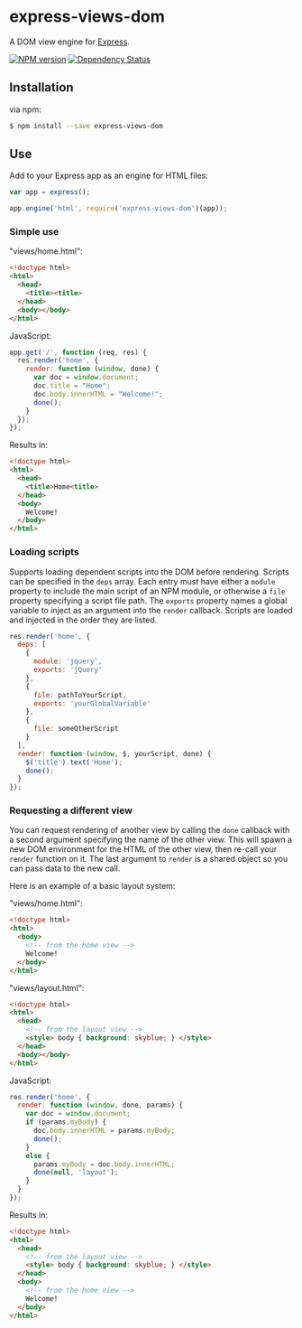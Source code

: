 express-views-dom
==========================

A DOM view engine for [Express](http://expressjs.com/).

[![NPM version](https://badge.fury.io/js/express-views-dom.png)](http://badge.fury.io/js/express-views-dom)
[![Dependency Status](https://david-dm.org/adjohnson916/express-views-dom.png)](https://david-dm.org/adjohnson916/express-views-dom)

## Installation

via npm:

```bash
$ npm install --save express-views-dom
```

## Use

Add to your Express app as an engine for HTML files:

```javascript
var app = express();

app.engine('html', require('express-views-dom')(app));
```

### Simple use

"views/home.html":
```html
<!doctype html>
<html>
  <head>
    <title><title>
  </head>
  <body></body>
</html>
```

JavaScript:
```javascript
app.get('/', function (req, res) {
  res.render('home', {
    render: function (window, done) {
      var doc = window.document;
      doc.title = "Home";
      doc.body.innerHTML = "Welcome!";
      done();
    }
  });
});

```

Results in:
```html
<!doctype html>
<html>
  <head>
    <title>Home<title>
  </head>
  <body>
    Welcome!
  </body>
</html>
```

### Loading scripts

Supports loading dependent scripts into the DOM before rendering.
Scripts can be specified in the `deps` array. Each entry must have either a `module` property to
include the main script of an NPM module, or otherwise a `file` property specifying a script file path.
The `exports` property names a global variable to inject as an argument into the `render` callback.
Scripts are loaded and injected in the order they are listed.

```javascript
res.render('home', {
  deps: [
    {
      module: 'jquery',
      exports: 'jQuery'
    },
    {
      file: pathToYourScript,
      exports: 'yourGlobalVariable'
    },
    {
      file: someOtherScript
    }
  ],
  render: function (window, $, yourScript, done) {
    $('title').text('Home');
    done();
  }
});
```

### Requesting a different view

You can request rendering of another view by calling the `done` callback
with a second argument specifying the name of the other view.
This will spawn a new DOM environment for the HTML of the other view,
then re-call your `render` function on it. The last argument to `render`
is a shared object so you can pass data to the new call.

Here is an example of a basic layout system:

"views/home.html":
```html
<!doctype html>
<html>
  <body>
    <!-- from the home view -->
    Welcome!
  </body>
</html>
```

"views/layout.html":
```html
<!doctype html>
<html>
  <head>
    <!-- from the layout view -->
    <style> body { background: skyblue; } </style>
  </head>
  <body></body>
</html>
```

JavaScript:
```javascript
res.render('home', {
  render: function (window, done, params) {
    var doc = window.document;
    if (params.myBody) {
      doc.body.innerHTML = params.myBody;
      done();
    }
    else {
      params.myBody = doc.body.innerHTML;
      done(null, 'layout');
    }
  }
});
```

Results in:
```html
<!doctype html>
<html>
  <head>
    <!-- from the layout view -->
    <style> body { background: skyblue; } </style>
  </head>
  <body>
    <!-- from the home view -->
    Welcome!
  </body>
</html>
```

